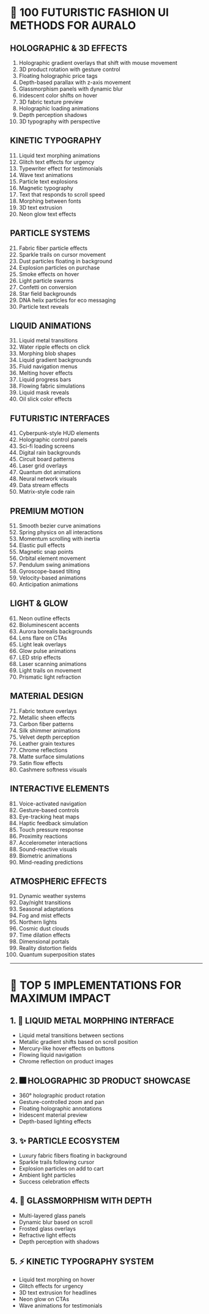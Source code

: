 # 🚀 100 FUTURISTIC FASHION UI METHODS FOR AURALO

## HOLOGRAPHIC & 3D EFFECTS
1. Holographic gradient overlays that shift with mouse movement
2. 3D product rotation with gesture control
3. Floating holographic price tags
4. Depth-based parallax with z-axis movement
5. Glassmorphism panels with dynamic blur
6. Iridescent color shifts on hover
7. 3D fabric texture preview
8. Holographic loading animations
9. Depth perception shadows
10. 3D typography with perspective

## KINETIC TYPOGRAPHY
11. Liquid text morphing animations
12. Glitch text effects for urgency
13. Typewriter effect for testimonials
14. Wave text animations
15. Particle text explosions
16. Magnetic typography
17. Text that responds to scroll speed
18. Morphing between fonts
19. 3D text extrusion
20. Neon glow text effects

## PARTICLE SYSTEMS
21. Fabric fiber particle effects
22. Sparkle trails on cursor movement
23. Dust particles floating in background
24. Explosion particles on purchase
25. Smoke effects on hover
26. Light particle swarms
27. Confetti on conversion
28. Star field backgrounds
29. DNA helix particles for eco messaging
30. Particle text reveals

## LIQUID ANIMATIONS
31. Liquid metal transitions
32. Water ripple effects on click
33. Morphing blob shapes
34. Liquid gradient backgrounds
35. Fluid navigation menus
36. Melting hover effects
37. Liquid progress bars
38. Flowing fabric simulations
39. Liquid mask reveals
40. Oil slick color effects

## FUTURISTIC INTERFACES
41. Cyberpunk-style HUD elements
42. Holographic control panels
43. Sci-fi loading screens
44. Digital rain backgrounds
45. Circuit board patterns
46. Laser grid overlays
47. Quantum dot animations
48. Neural network visuals
49. Data stream effects
50. Matrix-style code rain

## PREMIUM MOTION
51. Smooth bezier curve animations
52. Spring physics on all interactions
53. Momentum scrolling with inertia
54. Elastic pull effects
55. Magnetic snap points
56. Orbital element movement
57. Pendulum swing animations
58. Gyroscope-based tilting
59. Velocity-based animations
60. Anticipation animations

## LIGHT & GLOW
61. Neon outline effects
62. Bioluminescent accents
63. Aurora borealis backgrounds
64. Lens flare on CTAs
65. Light leak overlays
66. Glow pulse animations
67. LED strip effects
68. Laser scanning animations
69. Light trails on movement
70. Prismatic light refraction

## MATERIAL DESIGN
71. Fabric texture overlays
72. Metallic sheen effects
73. Carbon fiber patterns
74. Silk shimmer animations
75. Velvet depth perception
76. Leather grain textures
77. Chrome reflections
78. Matte surface simulations
79. Satin flow effects
80. Cashmere softness visuals

## INTERACTIVE ELEMENTS
81. Voice-activated navigation
82. Gesture-based controls
83. Eye-tracking heat maps
84. Haptic feedback simulation
85. Touch pressure response
86. Proximity reactions
87. Accelerometer interactions
88. Sound-reactive visuals
89. Biometric animations
90. Mind-reading predictions

## ATMOSPHERIC EFFECTS
91. Dynamic weather systems
92. Day/night transitions
93. Seasonal adaptations
94. Fog and mist effects
95. Northern lights
96. Cosmic dust clouds
97. Time dilation effects
98. Dimensional portals
99. Reality distortion fields
100. Quantum superposition states

---

# 🎯 TOP 5 IMPLEMENTATIONS FOR MAXIMUM IMPACT

## 1. 🌊 LIQUID METAL MORPHING INTERFACE
- Liquid metal transitions between sections
- Metallic gradient shifts based on scroll position
- Mercury-like hover effects on buttons
- Flowing liquid navigation
- Chrome reflection on product images

## 2. 🎆 HOLOGRAPHIC 3D PRODUCT SHOWCASE
- 360° holographic product rotation
- Gesture-controlled zoom and pan
- Floating holographic annotations
- Iridescent material preview
- Depth-based lighting effects

## 3. ✨ PARTICLE ECOSYSTEM
- Luxury fabric fibers floating in background
- Sparkle trails following cursor
- Explosion particles on add to cart
- Ambient light particles
- Success celebration effects

## 4. 🔮 GLASSMORPHISM WITH DEPTH
- Multi-layered glass panels
- Dynamic blur based on scroll
- Frosted glass overlays
- Refractive light effects
- Depth perception with shadows

## 5. ⚡ KINETIC TYPOGRAPHY SYSTEM
- Liquid text morphing on hover
- Glitch effects for urgency
- 3D text extrusion for headlines
- Neon glow on CTAs
- Wave animations for testimonials